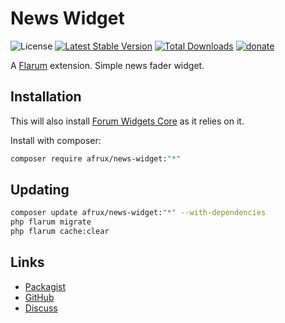 # News Widget

![License](https://img.shields.io/badge/license-MIT-blue.svg?style=flat-square) [![Latest Stable Version](https://img.shields.io/packagist/v/afrux/news-widget.svg?style=flat-square)](https://packagist.org/packages/afrux/news-widget) [![Total Downloads](https://img.shields.io/packagist/dt/afrux/news-widget.svg?style=flat-square)](https://packagist.org/packages/afrux/news-widget) [![donate](https://img.shields.io/badge/donate-buy%20me%20a%20coffee-%23ffde39?style=flat-square)](https://www.buymeacoffee.com/sycho)

A [Flarum](http://flarum.org) extension. Simple news fader widget.

## Installation

This will also install [Forum Widgets Core](https://github.com/afrux/forum-widgets-core) as it relies on it.

Install with composer:

```sh
composer require afrux/news-widget:"*"
```

## Updating

```sh
composer update afrux/news-widget:"*" --with-dependencies
php flarum migrate
php flarum cache:clear
```

## Links

- [Packagist](https://packagist.org/packages/afrux/news-widget)
- [GitHub](https://github.com/afrux/news-widget)
- [Discuss](https://discuss.flarum.org/d/PUT_DISCUSS_SLUG_HERE)
